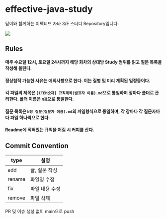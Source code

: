 # effective-java-study
담이와 함께하는 이펙티브 자바 3/E 스터디 Repository입니다. 

![](https://velog.velcdn.com/images/rlfrkdms1/post/ab1815e4-90a2-4de9-bbdb-39db3c95cb72/image.jpeg)

## Rules

#### 매주 수요일 12시, 토요일 24시까지 해당 회차의 상대방 Study 범위를 읽고 질문 목록을 작성해 올린다.

#### 정상참작 가능한 사유는 예외사항으로 한다. 이는 질병 및 미리 계획된 일정등이다.

#### 각 파일의 제목은 `[ITEM숫자] 규칙제목(발표자 이름).md`으로 통일하며 장마다 폴더로 관리한다. 폴더 이름은 `N장`으로 통일한다.

#### 질문 목록은 `N장 질문(질문자 이름).md`의 파일형식으로 통일하며, 각 장마다 각 질문자마다 파일 하나씩으로 한다.

#### Readme에 적혀있는 규칙을 어길 시 커피를 산다.

## Commit Convention

|type|설명|
|----|---|
|add|글, 질문 작성|
|rename|파일명 수정|
|fix|파일 내용 수정|
|remove|파일 삭제|

PR 및 이슈 생성 없이 main으로 push
